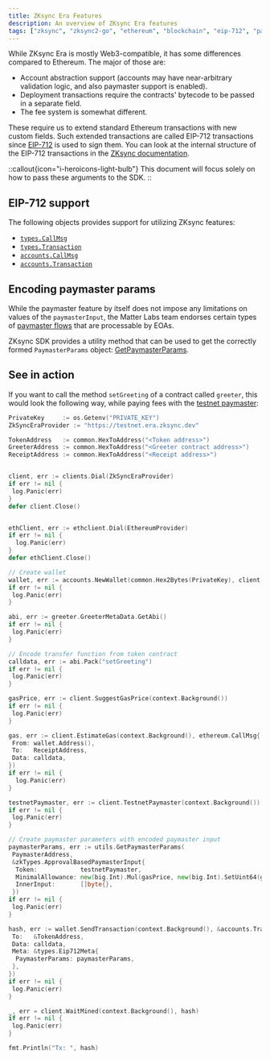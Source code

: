 ```yaml
---
title: ZKsync Era Features
description: An overview of ZKsync Era features
tags: ["zksync", "zksync2-go", "ethereum", "blockchain", "eip-712", "paymaster", "sdk"]
---
```


While ZKsync Era is mostly Web3-compatible, it has some differences compared to Ethereum. The major of those are:

- Account abstraction support (accounts may have near-arbitrary validation logic, and also paymaster support is enabled).
- Deployment transactions require the contracts' bytecode to be passed in a separate field.
- The fee system is somewhat different.

These require us to extend standard Ethereum transactions with new custom fields. Such extended transactions are
called EIP-712 transactions since [EIP-712](https://eips.ethereum.org/EIPS/eip-712) is used to sign them.
You can look at the internal structure of the EIP-712 transactions in the
[ZKsync documentation](https://docs.zksync.io/zk-stack/concepts/transaction-lifecycle.html#eip-712-0x71).

::callout{icon="i-heroicons-light-bulb"}
This document will focus solely on how to pass these arguments to the SDK.
::

## EIP-712 support

The following objects provides support for utilizing ZKsync features:

- [`types.CallMsg`](/go/api/types#callmsg)
- [`types.Transaction`](/go/api/types#transaction)
- [`accounts.CallMsg`](/go/api/accounts#callmsg)
- [`accounts.Transaction`](/go/api/accounts#transaction)

## Encoding paymaster params

While the paymaster feature by itself does not impose any limitations on values of the `paymasterInput`,
the Matter Labs team endorses certain types of
[paymaster flows](/zksync-protocol/account-abstraction/paymasters#built-in-paymaster-flows)
that are processable by EOAs.

ZKsync SDK provides a utility method that can be used to get the correctly formed `PaymasterParams` object:
[GetPaymasterParams](/go/api/utilities/paymaster-utils#getpaymasterparams).

## See in action

If you want to call the method `setGreeting` of a contract called `greeter`, this would look the following way,
while paying fees with the
[testnet paymaster](/zksync-protocol/account-abstraction/paymasters#testnet-paymaster):

```go
PrivateKey     := os.Getenv("PRIVATE_KEY")
ZkSyncEraProvider := "https://testnet.era.zksync.dev"

TokenAddress   := common.HexToAddress("<Token address>")
GreeterAddress := common.HexToAddress("<Greeter contract address>")
ReceiptAddress := common.HexToAddress("<Receipt address>")


client, err := clients.Dial(ZkSyncEraProvider)
if err != nil {
 log.Panic(err)
}
defer client.Close()


ethClient, err := ethclient.Dial(EthereumProvider)
if err != nil {
  log.Panic(err)
}
defer ethClient.Close()

// Create wallet
wallet, err := accounts.NewWallet(common.Hex2Bytes(PrivateKey), client, ethClient)
if err != nil {
 log.Panic(err)
}

abi, err := greeter.GreeterMetaData.GetAbi()
if err != nil {
 log.Panic(err)
}

// Encode transfer function from token contract
calldata, err := abi.Pack("setGreeting")
if err != nil {
 log.Panic(err)
}

gasPrice, err := client.SuggestGasPrice(context.Background())
if err != nil {
 log.Panic(err)
}

gas, err := client.EstimateGas(context.Background(), ethereum.CallMsg{
 From: wallet.Address(),
 To:   ReceiptAddress,
 Data: calldata,
})
if err != nil {
  log.Panic(err)
}

testnetPaymaster, err := client.TestnetPaymaster(context.Background())
if err != nil {
 log.Panic(err)
}

// Create paymaster parameters with encoded paymaster input
paymasterParams, err := utils.GetPaymasterParams(
 PaymasterAddress,
 &zkTypes.ApprovalBasedPaymasterInput{
  Token:            testnetPaymaster,
  MinimalAllowance: new(big.Int).Mul(gasPrice, new(big.Int).SetUint64(gas)),
  InnerInput:       []byte{},
 })
if err != nil {
 log.Panic(err)
}

hash, err := wallet.SendTransaction(context.Background(), &accounts.Transaction{
 To:   &TokenAddress,
 Data: calldata,
 Meta: &types.Eip712Meta{
  PaymasterParams: paymasterParams,
 },
})
if err != nil {
 log.Panic(err)
}

_, err = client.WaitMined(context.Background(), hash)
if err != nil {
 log.Panic(err)
}

fmt.Println("Tx: ", hash)

```
